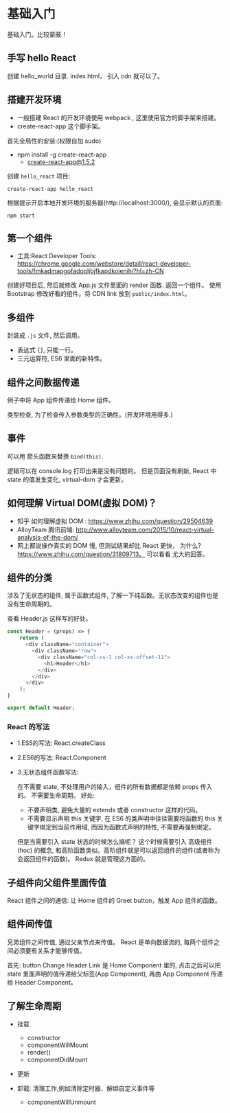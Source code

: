 # 基础入门
基础入门。比较蒙蔽！
## 手写 hello React
创建 hello_world 目录. index.html， 引入 cdn 就可以了。

## 搭建开发环境
- 一般搭建 React 的开发环境使用 webpack , 这里使用官方的脚手架来搭建。
- create-react-app 这个脚手架。

首先全局性的安装:(权限自加 sudo)
- npm install -g create-react-app
    - create-react-app@1.5.2

创建 `hello_react` 项目:
```
create-react-app hello_react
```

根据提示开启本地开发环境的服务器(http://localhost:3000/), 会显示默认的页面:
```
npm start 
```

## 第一个组件
- 工具:React Developer Tools: https://chrome.google.com/webstore/detail/react-developer-tools/fmkadmapgofadopljbjfkapdkoienihi?hl=zh-CN

创建好项目后, 然后就修改 App.js 文件里面的 render 函数. 返回一个组件。
使用 Bootstrap 修改好看的组件。将 CDN link 放到 `public/index.html`。

## 多组件
封装成 `.js` 文件, 然后调用。

- 表达式 `{}`, 只能一行。
- 三元运算符, ES6 里面的新特性。

## 组件之间数据传递
例子中将 App 组件传递给 Home 组件。

类型检查, 为了检查传入参数类型的正确性。(开发环境用得多.)

## 事件
可以用 箭头函数来替换 `bind(this)`.

逻辑可以在 console.log 打印出来是没有问题的。 但是页面没有刷新, React 中 state 的值发生变化, virtual-dom 才会更新。

## 如何理解 Virtual DOM(虚拟 DOM)？
- 知乎 如何理解虚拟 DOM : https://www.zhihu.com/question/29504639
- AlloyTeam 腾讯前端:  http://www.alloyteam.com/2015/10/react-virtual-analysis-of-the-dom/
- 网上都说操作真实的 DOM 慢, 但测试结果却比 React 更快， 为什么? https://www.zhihu.com/question/31809713。 可以看看 尤大的回答。

## 组件的分类
涉及了无状态的组件, 属于函数式组件, 了解一下纯函数。无状态改变的组件也是没有生命周期的。

查看 Header.js 这样写的好处。

```js
const Header = (props) => {
    return (
      <div className="container">
        <div className="row">
          <div className="col-xs-1 col-xs-offset-11">
            <h1>Header</h1>
          </div>
        </div>
      </div>
    );
}

export default Header;
```
### React 的写法
- 1.ES5的写法: React.createClass
- 2.ES6的写法: React.Component
- 3.无状态组件函数写法: 
    
    在不需要 state, 不处理用户的输入，组件的所有数据都是依赖 props 传入的。 不需要生命周期。
    好处: 
    - 不要声明类, 避免大量的 extends 或者 constructor 这样的代码。
    - 不需要显示声明 this 关键字, 在 ES6 的类声明中往往需要将函数的 this 关键字绑定到当前作用域, 而因为函数式声明的特性, 不需要再强制绑定。

    但是当需要引入 state 状态的时候怎么搞呢？ 
    这个时候需要引入 高级组件(hoc) 的概念, 和高阶函数类似。高阶组件就是可以返回组件的组件(或者称为会返回组件的函数)。 Redux 就是管理这方面的。

## 子组件向父组件里面传值
React 组件之间的通信: 
让 Home 组件的 Greet button，触发 App 组件的函数。

## 组件间传值
兄弟组件之间传值, 通过父亲节点来传值。 React 是单向数据流的, 每两个组件之间必须要有关系才能够传值。

首先: button Change Header Link 是 Home Component 里的, 点击之后可以把 state 里面声明的值传递给父标签(App Component), 再由 App Component 传递给 Header Component。 

## 了解生命周期
- 挂载
  - constructor
  - componentWillMount
  - render()
  - componentDidMount

- 更新

- 卸载: 清理工作,例如清除定时器、解绑自定义事件等
  - componentWillUnmount
